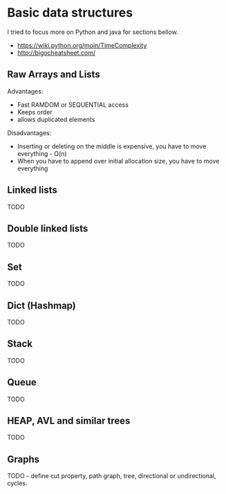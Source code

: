 
# Basic data structures

I tried to focus more on Python and java for sections bellow.

* https://wiki.python.org/moin/TimeComplexity
* http://bigocheatsheet.com/

## Raw Arrays and Lists

Advantages:

* Fast RAMDOM or SEQUENTIAL access
* Keeps order
* allows duplicated elements

Disadvantages:

* Inserting or deleting on the middle is expensive, you have to move everything - O(n)
* When you have to append over initial allocation size, you have to move everything

## Linked lists

TODO

## Double linked lists

TODO

## Set

TODO

## Dict (Hashmap)

TODO

## Stack

TODO

## Queue

TODO

## HEAP, AVL and similar trees

TODO

## Graphs

TODO - define cut property, path graph, tree, directional or undirectional, cycles.
